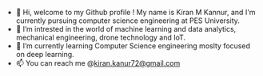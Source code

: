 - 👋 Hi, welcome to my Github profile !  My name is Kiran M Kannur, and I'm currently pursuing computer science engineering at PES University.
- 👀 I’m intrested in the world of machine learning and data analytics, mechanical engineering, drone technology and IoT.
- 🌱 I’m currently learning Computer Science engineering moslty focused on deep learning.
- 📫 You can reach me @kiran.kanur72@gmail.com 
